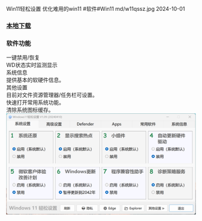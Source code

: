Win11轻松设置
优化难用的win11
#软件#Win11
md/w11qssz.jpg
2024-10-01
### [本地下载](https://rr.855955.xyz/Win11轻松设置.zip)
### 软件功能
一键禁用/恢复  
WD状态实时监测显示  
系统信息  
提供基本的软硬件信息。  
其他设置  
目前对文件资源管理器/任务栏可设置。  
快速打开常用系统功能。  
清除系统图标缓存。  
![](w11qssz.png)